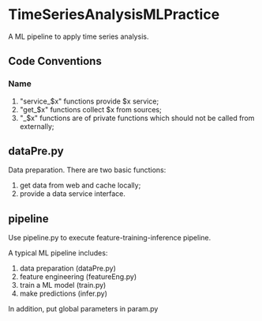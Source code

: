 # TimeSeriesAnalysisMLPractice
A ML pipeline to apply time series analysis.

## Code Conventions
### Name
1. "service_$x" functions provide $x service;
2. "get_$x" functions collect $x from sources;
3. "_$x" functions are of private functions which should not be called from externally;

## dataPre.py
Data preparation. There are two basic functions: 
1. get data from web and cache locally;
2. provide a data service interface.


## pipeline
Use pipeline.py to execute feature-training-inference pipeline.

A typical ML pipeline includes:
1. data preparation (dataPre.py)
2. feature engineering (featureEng.py)
3. train a ML model (train.py)
4. make predictions (infer.py)

In addition, put global parameters in param.py